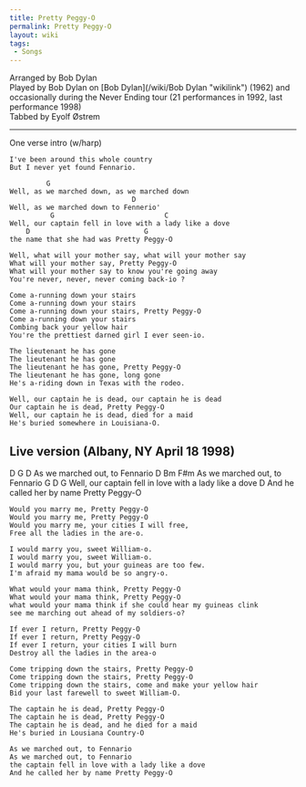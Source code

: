 ```yaml
---
title: Pretty Peggy-O
permalink: Pretty Peggy-O
layout: wiki
tags:
 - Songs
---
```


Arranged by Bob Dylan  
Played by Bob Dylan on [Bob Dylan](/wiki/Bob Dylan "wikilink") (1962) and
occasionally during the Never Ending tour (21 performances in 1992, last
performance 1998)  
Tabbed by Eyolf Østrem

* * * * *

One verse intro (w/harp)

    I've been around this whole country
    But I never yet found Fennario.

             G
    Well, as we marched down, as we marched down
                                  D
    Well, as we marched down to Fennerio'
              G                           C
    Well, our captain fell in love with a lady like a dove
        D                            G
    the name that she had was Pretty Peggy-O

    Well, what will your mother say, what will your mother say
    What will your mother say, Pretty Peggy-O
    What will your mother say to know you're going away
    You're never, never, never coming back-io ?

    Come a-running down your stairs
    Come a-running down your stairs
    Come a-running down your stairs, Pretty Peggy-O
    Come a-running down your stairs
    Combing back your yellow hair
    You're the prettiest darned girl I ever seen-io.

    The lieutenant he has gone
    The lieutenant he has gone
    The lieutenant he has gone, Pretty Peggy-O
    The lieutenant he has gone, long gone
    He's a-riding down in Texas with the rodeo.

    Well, our captain he is dead, our captain he is dead
    Our captain he is dead, Pretty Peggy-O
    Well, our captain he is dead, died for a maid
    He's buried somewhere in Louisiana-O.

<h2 class="songversion">
Live version (Albany, NY April 18 1998)

</h2>
    D             G                  D
    As we marched out, to Fennario
       D          Bm          F#m
    As we marched out, to Fennario
              G               D                      G
    Well, our captain fell in love with a lady like a dove
                                     D
    And he called her by name Pretty Peggy-O

    Would you marry me, Pretty Peggy-O
    Would you marry me, Pretty Peggy-O
    Would you marry me, your cities I will free,
    Free all the ladies in the are-o.

    I would marry you, sweet William-o.
    I would marry you, sweet William-o.
    I would marry you, but your guineas are too few.
    I'm afraid my mama would be so angry-o.

    What would your mama think, Pretty Peggy-O
    What would your mama think, Pretty Peggy-O
    what would your mama think if she could hear my guineas clink
    see me marching out ahead of my soldiers-o?

    If ever I return, Pretty Peggy-O
    If ever I return, Pretty Peggy-O
    If ever I return, your cities I will burn
    Destroy all the ladies in the area-o

    Come tripping down the stairs, Pretty Peggy-O
    Come tripping down the stairs, Pretty Peggy-O
    Come tripping down the stairs, come and make your yellow hair
    Bid your last farewell to sweet William-O.

    The captain he is dead, Pretty Peggy-O
    The captain he is dead, Pretty Peggy-O
    The captain he is dead, and he died for a maid
    He's buried in Lousiana Country-O

    As we marched out, to Fennario
    As we marched out, to Fennario
    the captain fell in love with a lady like a dove
    And he called her by name Pretty Peggy-O
